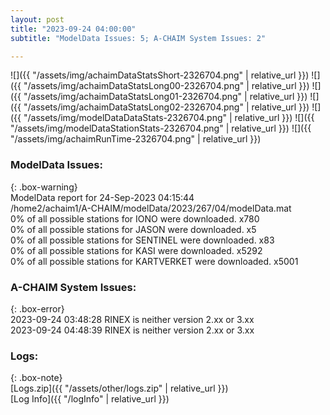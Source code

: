 ```yaml
---
layout: post
title: "2023-09-24 04:00:00"
subtitle: "ModelData Issues: 5; A-CHAIM System Issues: 2"

---
```


![]({{ "/assets/img/achaimDataStatsShort-2326704.png" | relative_url }})
![]({{ "/assets/img/achaimDataStatsLong00-2326704.png" | relative_url }})
![]({{ "/assets/img/achaimDataStatsLong01-2326704.png" | relative_url }})
![]({{ "/assets/img/achaimDataStatsLong02-2326704.png" | relative_url }})
![]({{ "/assets/img/modelDataDataStats-2326704.png" | relative_url }})
![]({{ "/assets/img/modelDataStationStats-2326704.png" | relative_url }})
![]({{ "/assets/img/achaimRunTime-2326704.png" | relative_url }})


### ModelData Issues:  
  
{: .box-warning}  
 ModelData report for 24-Sep-2023 04:15:44   
 /home2/achaim1/A-CHAIM/modelData/2023/267/04/modelData.mat   
 0% of all possible stations for IONO were downloaded. x780   
 0% of all possible stations for JASON were downloaded. x5   
 0% of all possible stations for SENTINEL were downloaded. x83   
 0% of all possible stations for KASI were downloaded. x5292   
 0% of all possible stations for KARTVERKET were downloaded. x5001   
  
### A-CHAIM System Issues:  
  
{: .box-error}  
2023-09-24 03:48:28 RINEX is neither version 2.xx or 3.xx  
2023-09-24 04:48:39 RINEX is neither version 2.xx or 3.xx  

### Logs:  
  
{: .box-note}  
[Logs.zip]({{ "/assets/other/logs.zip" | relative_url }})  
[Log Info]({{ "/logInfo" | relative_url }})  
